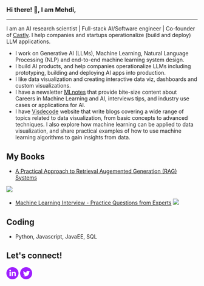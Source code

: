 ### Hi there! 👋, I am Mehdi,
----
I am an AI research scientist | Full-stack AI/Software engineer | Co-founder of <a href="https://www.getcastly.com/">Castly</a>. I help companies and startups operationalize (build and deploy) LLM applications.

- I work on Generative AI (LLMs), Machine Learning, Natural Language Processing (NLP) and end-to-end machine learning system design.
- I build AI products, and help companies operationalize LLMs including prototyping, building and deploying AI apps into production.  
- I like data visualization and creating interactive data viz, dashboards and custom visualizations.
- I have a newsletter <a href="https://mlnotes.substack.com/">MLnotes</a> that provide bite-size content about Careers in Machine Learning and AI, interviews tips, and industry use cases or applications for AI.
- I have <a href="https://mallahyari.github.io/visualdecode/">Visdecode</a> website that write blogs covering a wide range of topics related to data visualization, from basic concepts to advanced techniques. I also explore how machine learning can be applied to data visualization, and share practical examples of how to use machine learning algorithms to gain insights from data.

## My Books
- <a href="https://angelinamagr.gumroad.com/l/practical-approach-to-RAG-systems"> A Practical Approach to Retrieval Augemented Generation (RAG) Systems </a>
<img src="https://public-files.gumroad.com/x2au2qvdj6ge0i1dns2ru4o0umbo" width="200" />

- <a href="https://angelinamagr.gumroad.com/l/MLinterview-practice-questions">Machine Learning Interview - Practice Questions from Experts</a>
  <img src="https://public-files.gumroad.com/3qq1sh241mqphbnj3ph054ealsjv" width="200" />
 
## Coding

- Python, Javascript, JavaEE, SQL

## Let's connect!
<a href="https://www.linkedin.com/in/mehdiallahyari/"><img src="https://github.com/mallahyari/mallahyari/blob/main/linkedin-4-32.png" /></a>
<a href="https://twitter.com/MehdiAllahyari"><img src="https://github.com/mallahyari/mallahyari/blob/main/twitter-4-32.png" /></a>



